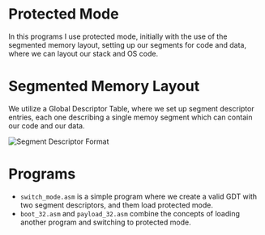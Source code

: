 # Protected Mode

In this programs I use protected mode, initially
with the use of the segmented memory layout,
setting up our segments for code and data, where
we can layout our stack and OS code.

# Segmented Memory Layout

We utilize a Global Descriptor Table, where we set up
segment descriptor entries, each one describing a
single memoy segment which can contain our code and
our data.

![Segment Descriptor Format](https://upload.wikimedia.org/wikipedia/commons/thumb/0/0a/SegmentDescriptor.svg/870px-SegmentDescriptor.svg.png)

# Programs

- `switch_mode.asm` is a simple program where we create a
  valid GDT with two segment descriptors, and them load
  protected mode.
- `boot_32.asm` and `payload_32.asm` combine the concepts
  of loading another program and switching to protected
  mode.